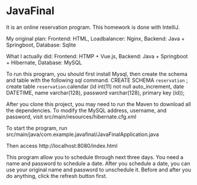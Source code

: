 # JavaFinal
It is an online reservation program.
This homework is done with IntelliJ. 

My original plan: 
  Frontend: HTML,
  Loadbalancer: Nginx,
  Backend: Java + Springboot,
  Database: Sqlite
  
What I actually did:
  Frontend: HTMP + Vue.js,
  Backend: Java + Springboot + Hibernate,
  Database: MySQL

To run this program, you should first install Mysql, then create the schema and table with the following sql command.
CREATE SCHEMA `reservation` ;
create table `reservation`.calendar (id int(11) not null auto_increment, date DATETIME, name varchar(128), password varchar(128), primary key (id));

After you clone this project, you may need to run the Maven to download all the dependencies. 
To modify the MySQL address, username, and password, visit src/main/resources/hibernate.cfg.xml


To start the program, run src/main/java/com.example.javafinal/JavaFinalApplication.java

Then access http://localhost:8080/index.html

This program allow you to schedule through next three days. 
You need a name and password to schedule a date. 
After you schedule a date, you can use your original name and password to unschedule it.
Before and after you do anything, click the refresh button first. 




